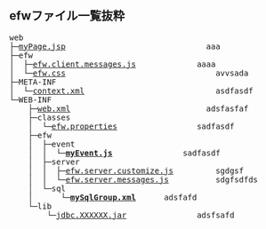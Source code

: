 <H2>efwファイル一覧抜粋</H2>
<pre>
web
├─<a href="#">myPage.jsp</a>							&nbsp;&nbsp;aaa
├─efw
│  ├─<a href="#">efw.client.messages.js</a>				aaaa
│  └─<a href="#">efw.css</a>								avvsada
├─META-INF
│  └─<a href="#">context.xml</a>							asdfasdf
└─WEB-INF
    ├─<a href="#">web.xml</a>							&nbsp;&nbsp;adsfasfaf
    ├─classes
    │  └─<a href="#">efw.properties</a>					sadfasdf
    ├─efw
    │  ├─event
    │  │  └─<b><a href="#">myEvent.js</a></b>				sadfasdf
    │  ├─server
    │  │  ├─<a href="#">efw.server.customize.js</a>			sgdgsf
    │  │  └─<a href="#">efw.server.messages.js</a>			sdgfsdfds
    │  └─sql
    │      └─<b><a href="#">mySqlGroup.xml</a></b>		adsfafd
    └─lib
        └─<a href="#">jdbc.XXXXXX.jar</a>				adsfsafd
</pre>
